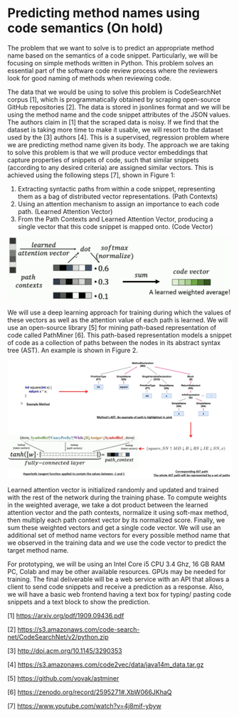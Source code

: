 # Predicting method names using code semantics (On hold)
The problem that we want to solve is to predict an appropriate method name based on the semantics of a code snippet. Particularly, we will be focusing on simple methods written in Python. This problem solves an essential part of the software code review process where the reviewers look for good naming of methods when reviewing code.

The data that we would be using to solve this problem is CodeSearchNet corpus [1], which is programmatically obtained by scraping open-source GitHub repositories [2]. The data is stored in jsonlines format and we will be using the method name and the code snippet attributes of the JSON values. The authors claim in [1] that the scraped data is noisy. If we find that the dataset is taking more time to make it usable, we will resort to the dataset used by the [3] authors [4].
This is a supervised, regression problem where we are predicting method name given its body. The approach we are taking to solve this problem is that we will produce vector embeddings that capture properties of snippets of code, such that similar snippets (according to any desired criteria) are assigned similar vectors. This is achieved using the following steps [7], shown in Figure 1:
1. Extracting syntactic paths from within a code snippet, representing them as a bag of distributed vector representations. (Path Contexts)
2. Using an attention mechanism to assign an importance to each code path. (Learned Attention Vector)
3. From the Path Contexts and Learned Attention Vector, producing a single vector that this code snippet is mapped onto. (Code Vector)

![Image description](images/vector_embedding_for_a_code_snippet.jpg)

We will use a deep learning approach for training during which the values of these vectors as well as the attention value of each path is learned. We will use an open-source library [5] for mining path-based representation of code called PathMiner [6]. This path-based representation models a snippet of code as a collection of paths between the nodes in its abstract syntax tree (AST). An example is shown in Figure 2.

![Image description](images/path_context_created_from_a_code_snippet.jpg)

Learned attention vector is initialized randomly and updated and trained with the rest of the network during the training phase. To compute weights in the weighted average, we take a dot product between the learned attention vector and the path contexts, normalize it using soft-max method, then multiply each path context vector by its normalized score. Finally, we sum these weighted vectors and get a single code vector. We will use an additional set of method name vectors for every possible method name that we observed in the training data and we use the code vector to predict the target method name.

For prototyping, we will be using an Intel Core i5 CPU 3.4 Ghz, 16 GB RAM PC, Colab and may be other available resources. GPUs may be needed for training. The final deliverable will  be a web service with an API that allows a client to send code snippets and receive a prediction as a response. Also, we will have a basic web frontend having a text box for typing/ pasting code snippets and a text block to show the prediction.

[1] https://arxiv.org/pdf/1909.09436.pdf

[2] https://s3.amazonaws.com/code-search-net/CodeSearchNet/v2/python.zip

[3] http://doi.acm.org/10.1145/3290353

[4] https://s3.amazonaws.com/code2vec/data/java14m_data.tar.gz

[5] https://github.com/vovak/astminer

[6] https://zenodo.org/record/2595271#.XbW066JKhaQ

[7] https://www.youtube.com/watch?v=4j8mif-ybyw
